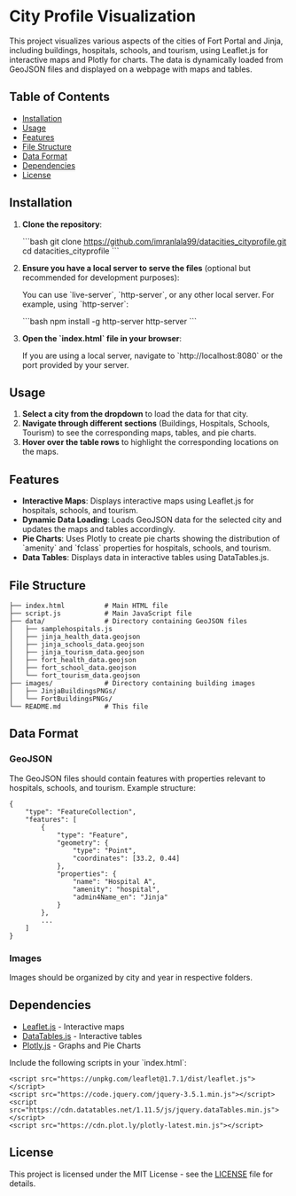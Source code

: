 
# City Profile Visualization

This project visualizes various aspects of the cities of Fort Portal and Jinja, including buildings, hospitals, schools, and tourism, using Leaflet.js for interactive maps and Plotly for charts. The data is dynamically loaded from GeoJSON files and displayed on a webpage with maps and tables.

## Table of Contents

- [Installation](#installation)
- [Usage](#usage)
- [Features](#features)
- [File Structure](#file-structure)
- [Data Format](#data-format)
- [Dependencies](#dependencies)
- [License](#license)

## Installation

1. **Clone the repository**:

   \`\`\`bash
   git clone https://github.com/imranlala99/datacities_cityprofile.git
   cd datacities_cityprofile
   \`\`\`

2. **Ensure you have a local server to serve the files** (optional but recommended for development purposes):

   You can use \`live-server\`, \`http-server\`, or any other local server. For example, using \`http-server\`:

   \`\`\`bash
   npm install -g http-server
   http-server
   \`\`\`

3. **Open the \`index.html\` file in your browser**:

   If you are using a local server, navigate to \`http://localhost:8080\` or the port provided by your server.

## Usage

1. **Select a city from the dropdown** to load the data for that city.
2. **Navigate through different sections** (Buildings, Hospitals, Schools, Tourism) to see the corresponding maps, tables, and pie charts.
3. **Hover over the table rows** to highlight the corresponding locations on the maps.

## Features

- **Interactive Maps**: Displays interactive maps using Leaflet.js for hospitals, schools, and tourism.
- **Dynamic Data Loading**: Loads GeoJSON data for the selected city and updates the maps and tables accordingly.
- **Pie Charts**: Uses Plotly to create pie charts showing the distribution of \`amenity\` and \`fclass\` properties for hospitals, schools, and tourism.
- **Data Tables**: Displays data in interactive tables using DataTables.js.

## File Structure

```
├── index.html          # Main HTML file
├── script.js           # Main JavaScript file
├── data/               # Directory containing GeoJSON files
│   ├── samplehospitals.js
│   ├── jinja_health_data.geojson
│   ├── jinja_schools_data.geojson
│   ├── jinja_tourism_data.geojson
│   ├── fort_health_data.geojson
│   ├── fort_school_data.geojson
│   └── fort_tourism_data.geojson
├── images/             # Directory containing building images
│   ├── JinjaBuildingsPNGs/
│   └── FortBuildingsPNGs/
└── README.md           # This file
```

## Data Format

### GeoJSON

The GeoJSON files should contain features with properties relevant to hospitals, schools, and tourism. Example structure:

```
{
    "type": "FeatureCollection",
    "features": [
        {
            "type": "Feature",
            "geometry": {
                "type": "Point",
                "coordinates": [33.2, 0.44]
            },
            "properties": {
                "name": "Hospital A",
                "amenity": "hospital",
                "admin4Name_en": "Jinja"
            }
        },
        ...
    ]
}
```

### Images

Images should be organized by city and year in respective folders.

## Dependencies

- [Leaflet.js](https://leafletjs.com/) - Interactive maps
- [DataTables.js](https://datatables.net/) - Interactive tables
- [Plotly.js](https://plotly.com/javascript/) - Graphs and Pie Charts

Include the following scripts in your \`index.html\`:

```
<script src="https://unpkg.com/leaflet@1.7.1/dist/leaflet.js"></script>
<script src="https://code.jquery.com/jquery-3.5.1.min.js"></script>
<script src="https://cdn.datatables.net/1.11.5/js/jquery.dataTables.min.js"></script>
<script src="https://cdn.plot.ly/plotly-latest.min.js"></script>
```

## License

This project is licensed under the MIT License - see the [LICENSE](LICENSE) file for details.
